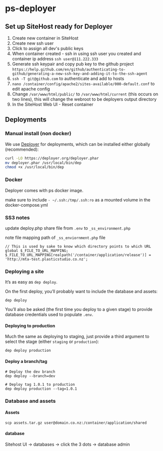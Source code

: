 # ps-deployer

## Set up SiteHost ready for Deployer

1. Create new container in SiteHost
2. Create new ssh user
3. Click to assign all dev's public keys 
4. When container created - ssh in using ssh user you created and container ip address `ssh user@111.222.333`
5. Generate ssh keypair and copy pub key to the github project `https://help.github.com/en/github/authenticating-to-github/generating-a-new-ssh-key-and-adding-it-to-the-ssh-agent`
6. `ssh -T git@github.com`  to authenticate and add to hosts
7. `nano /container/config/apache2/sites-available/000-default.conf` to edit apache config
8. Change `/var/www/html/public/` to `/var/www/html/current` (this occurs on two lines), this will change the webroot to be deployers output directory
9. In the SiteHost Web UI - Reset container


## Deployments

### Manual install (non docker)
We use [Deployer](https://deployer.org/) for deployments, which can be installed either globally (recommended):

```bash
curl -LO https://deployer.org/deployer.phar
mv deployer.phar /usr/local/bin/dep
chmod +x /usr/local/bin/dep
```

### Docker
Deployer comes with ps docker image.

make sure to include `- ~/.ssh:/tmp/.ssh:ro` as a mounted volume in the docker-compose.yml 


### SS3 notes
update deploy.php share file from `.env` to `_ss_environment.php`

note file mapping path of `_ss_enviornment.php` file
```
// This is used by sake to know which directory points to which URL
global $_FILE_TO_URL_MAPPING;
$_FILE_TO_URL_MAPPING[realpath('/container/application/release')] = 'http://mta-test.plasticstudio.co.nz';
```

### Deploying a site

It’s as easy as `dep deploy`.

On the first deploy, you’ll probably want to include the database and assets:

```
dep deploy
```

You’ll also be asked (the first time you deploy to a given stage) to provide database credentials used to populate `.env`.

#### Deploying to production

Much the same as deploying to staging, just provide a third argument to select the stage (either `staging` or `production`):

```
dep deploy production
```

#### Deploy a branch/tag

```
# Deploy the dev branch
dep deploy --branch=dev

# Deploy tag 1.0.1 to production
dep deploy production --tag=1.0.1
```


### Database and assets

#### Assets
`scp assets.tar.gz user@domain.co.nz:/container/application/shared`

#### database
Sitehost UI -> databases -> click the 3 dots -> database admin 